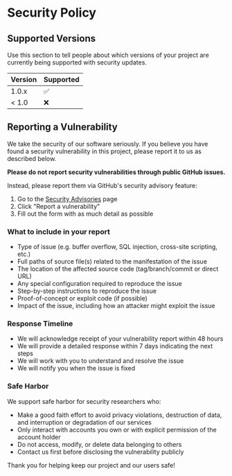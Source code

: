 # Security Policy

## Supported Versions

Use this section to tell people about which versions of your project are
currently being supported with security updates.

| Version | Supported          |
| ------- | ------------------ |
| 1.0.x   | :white_check_mark: |
| < 1.0   | :x:                |

## Reporting a Vulnerability

We take the security of our software seriously. If you believe you have found a security vulnerability in this project, please report it to us as described below.

**Please do not report security vulnerabilities through public GitHub issues.**

Instead, please report them via GitHub's security advisory feature:

1. Go to the [Security Advisories](https://github.com/llevintza/aws-node-prometheus/security/advisories) page
2. Click "Report a vulnerability"
3. Fill out the form with as much detail as possible

### What to include in your report

- Type of issue (e.g. buffer overflow, SQL injection, cross-site scripting, etc.)
- Full paths of source file(s) related to the manifestation of the issue
- The location of the affected source code (tag/branch/commit or direct URL)
- Any special configuration required to reproduce the issue
- Step-by-step instructions to reproduce the issue
- Proof-of-concept or exploit code (if possible)
- Impact of the issue, including how an attacker might exploit the issue

### Response Timeline

- We will acknowledge receipt of your vulnerability report within 48 hours
- We will provide a detailed response within 7 days indicating the next steps
- We will work with you to understand and resolve the issue
- We will notify you when the issue is fixed

### Safe Harbor

We support safe harbor for security researchers who:

- Make a good faith effort to avoid privacy violations, destruction of data, and interruption or degradation of our services
- Only interact with accounts you own or with explicit permission of the account holder
- Do not access, modify, or delete data belonging to others
- Contact us first before disclosing the vulnerability publicly

Thank you for helping keep our project and our users safe!
